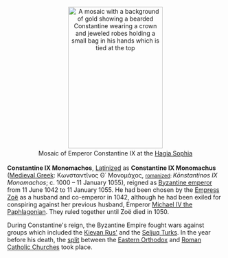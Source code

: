 <div class="photo" colspan="2" style="text-align: center; margin: 25px 0 10px;"><a class="image" href="https://en.wikipedia.org/wiki/File:Emperor_Constantine_IX.jpg" title="A mosaic with a background of gold showing a bearded Constantine wearing a crown and jeweled robes holding a small bag in his hands which is tied at the top"><img alt="A mosaic with a background of gold showing a bearded Constantine wearing a crown and jeweled robes holding a small bag in his hands which is tied at the top" data-file-height="720" data-file-width="482" decoding="async" height="329" src="https://upload.wikimedia.org/wikipedia/commons/thumb/9/94/Emperor_Constantine_IX.jpg/220px-Emperor_Constantine_IX.jpg" srcset="https://upload.wikimedia.org/wikipedia/commons/thumb/9/94/Emperor_Constantine_IX.jpg/330px-Emperor_Constantine_IX.jpg 1.5x, //upload.wikimedia.org/wikipedia/commons/thumb/9/94/Emperor_Constantine_IX.jpg/440px-Emperor_Constantine_IX.jpg 2x" width="220"/></a><div style="line-height:normal;padding-bottom:0.2em;padding-top:0.2em;">Mosaic of Emperor Constantine IX at the <a href="https://en.wikipedia.org/wiki/Hagia_Sophia" title="Hagia Sophia">Hagia Sophia</a></div></div>

[comment]: # 'breakpoint'
<p><b>Constantine IX Monomachos</b>, <a class="mw-redirect" href="https://en.wikipedia.org/wiki/Latinization_(literature)" title="Latinization (literature)">Latinized</a> as <b>Constantine IX Monomachus</b> (<a class="mw-redirect" href="https://en.wikipedia.org/wiki/Medieval_Greek_language" title="Medieval Greek language">Medieval Greek</a>: <span lang="grc">Κωνσταντῖνος Θ΄ Μονομάχος</span>, <small><a class="mw-redirect" href="https://en.wikipedia.org/wiki/Romanization_of_Medieval_Greek" title="Romanization of Medieval Greek">romanized</a>: </small><i lang="grc-Latn" title="Medieval Greek-language romanization">Kōnstantinos IX Monomachos</i>; c. 1000 – 11 January 1055), reigned as <a class="mw-redirect" href="https://en.wikipedia.org/wiki/Byzantine_emperor" title="Byzantine emperor">Byzantine emperor</a> from 11 June 1042 to 11 January 1055. He had been chosen by the <a class="mw-redirect" href="https://en.wikipedia.org/wiki/Zoe_(empress)" title="Zoe (empress)">Empress Zoë</a> as a husband and co-emperor in 1042, although he had been exiled for conspiring against her previous husband, Emperor <a href="https://en.wikipedia.org/wiki/Michael_IV_the_Paphlagonian" title="Michael IV the Paphlagonian">Michael IV the Paphlagonian</a>. They ruled together until Zoë died in 1050.
</p><p>During Constantine's reign, the Byzantine Empire fought wars against groups which included the <a href="https://en.wikipedia.org/wiki/Kievan_Rus%27" title="Kievan Rus'">Kievan Rus'</a> and the <a class="mw-redirect" href="https://en.wikipedia.org/wiki/Seljuq_Turks" title="Seljuq Turks">Seljuq Turks</a>. In the year before his death, the <a href="https://en.wikipedia.org/wiki/East%E2%80%93West_Schism" title="East–West Schism">split</a> between the <a href="https://en.wikipedia.org/wiki/Eastern_Orthodox_Church" title="Eastern Orthodox Church">Eastern Orthodox</a> and <a class="mw-redirect" href="https://en.wikipedia.org/wiki/Roman_Catholic_Church" title="Roman Catholic Church">Roman Catholic Churches</a> took place.
</p>